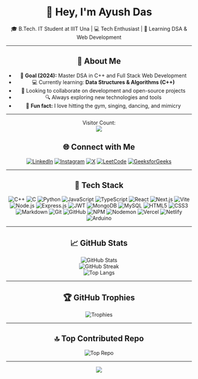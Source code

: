 <div align="center">

# 👋 Hey, I'm Ayush Das  
🎓 B.Tech. IT Student at IIIT Una | 💻 Tech Enthusiast | 🧠 Learning DSA & Web Development

---

## 🚀 About Me

- 🎯 **Goal (2024):** Master DSA in C++ and Full Stack Web Development  
- 💻 Currently learning: **Data Structures & Algorithms (C++)**  
- 🤝 Looking to collaborate on development and open-source projects  
- 🔍 Always exploring new technologies and tools  
- 💪 **Fun fact:** I love hitting the gym, singing, dancing, and mimicry

---

<p align="center"> 
  Visitor Count:<br>
  <img src= "https://profile-counter.glitch.me/Ayushdas1904/count.svg" />
</p>

## 🌐 Connect with Me

[![LinkedIn](https://img.shields.io/badge/LinkedIn-%230077B5.svg?logo=linkedin&logoColor=white)](https://www.linkedin.com/in/ayush-das-4674a1239/) [![Instagram](https://img.shields.io/badge/Instagram-%23E4405F.svg?logo=Instagram&logoColor=white)](https://www.instagram.com/__ayushdas_/) [![X](https://img.shields.io/badge/X-black.svg?logo=X&logoColor=white)](https://x.com/das_codes) [![LeetCode](https://img.shields.io/badge/LeetCode-%23FFA116.svg?logo=leetcode&logoColor=black)](https://leetcode.com/Ayushdas1904/)  [![GeeksforGeeks](https://img.shields.io/badge/GeeksforGeeks-%2300FF00.svg?logo=geeksforgeeks&logoColor=black)](https://auth.geeksforgeeks.org/user/user_kbej8yhgzhc/)

---

## 🧰 Tech Stack

![C++](https://img.shields.io/badge/C++-00599C?style=flat&logo=c%2B%2B&logoColor=white) ![C](https://img.shields.io/badge/C-00599C?style=flat&logo=c&logoColor=white) ![Python](https://img.shields.io/badge/Python-3670A0?style=flat&logo=python&logoColor=ffdd54) ![JavaScript](https://img.shields.io/badge/JavaScript-323330?style=flat&logo=javascript&logoColor=F7DF1E) ![TypeScript](https://img.shields.io/badge/TypeScript-007ACC?style=flat&logo=typescript&logoColor=white) ![React](https://img.shields.io/badge/React-20232A?style=flat&logo=react&logoColor=61DAFB) ![Next.js](https://img.shields.io/badge/Next.js-black?style=flat&logo=next.js&logoColor=white) ![Vite](https://img.shields.io/badge/Vite-646CFF?style=flat&logo=vite&logoColor=white) ![Node.js](https://img.shields.io/badge/Node.js-6DA55F?style=flat&logo=node.js&logoColor=white) ![Express.js](https://img.shields.io/badge/Express.js-404d59?style=flat&logo=express&logoColor=61DAFB) ![JWT](https://img.shields.io/badge/JWT-black?style=flat&logo=JSON%20web%20tokens) ![MongoDB](https://img.shields.io/badge/MongoDB-4ea94b?style=flat&logo=mongodb&logoColor=white) ![MySQL](https://img.shields.io/badge/MySQL-4479A1?style=flat&logo=mysql&logoColor=white) ![HTML5](https://img.shields.io/badge/HTML5-E34F26?style=flat&logo=html5&logoColor=white) ![CSS3](https://img.shields.io/badge/CSS3-1572B6?style=flat&logo=css3&logoColor=white) ![Markdown](https://img.shields.io/badge/Markdown-000000?style=flat&logo=markdown&logoColor=white) ![Git](https://img.shields.io/badge/Git-F05033?style=flat&logo=git&logoColor=white) ![GitHub](https://img.shields.io/badge/GitHub-121011?style=flat&logo=github&logoColor=white) ![NPM](https://img.shields.io/badge/NPM-CB3837?style=flat&logo=npm&logoColor=white) ![Nodemon](https://img.shields.io/badge/Nodemon-233330?style=flat&logo=nodemon&logoColor=BBDEAD) ![Vercel](https://img.shields.io/badge/Vercel-000000?style=flat&logo=vercel&logoColor=white) ![Netlify](https://img.shields.io/badge/Netlify-00C7B7?style=flat&logo=netlify&logoColor=white) ![Arduino](https://img.shields.io/badge/Arduino-00979D?style=flat&logo=Arduino&logoColor=white)

---

## 📈 GitHub Stats

![GitHub Stats](https://github-readme-stats.vercel.app/api?username=Ayushdas1904&theme=dracula&hide_border=false&show_icons=true)  
![GitHub Streak](https://github-readme-streak-stats.herokuapp.com/?user=Ayushdas1904&theme=dracula&hide_border=false)  
![Top Langs](https://github-readme-stats.vercel.app/api/top-langs/?username=Ayushdas1904&theme=dracula&hide_border=false&layout=compact)

---

## 🏆 GitHub Trophies

![Trophies](https://github-profile-trophy.vercel.app/?username=Ayushdas1904&theme=dracula&no-frame=true&no-bg=true&margin-w=4)

---

## 🔝 Top Contributed Repo

![Top Repo](https://github-contributor-stats.vercel.app/api?username=Ayushdas1904&limit=5&theme=dark&combine_all_yearly_contributions=true)

---

[![](https://visitcount.itsvg.in/api?id=Ayushdas1904&icon=0&color=3)](https://visitcount.itsvg.in)

</div>
